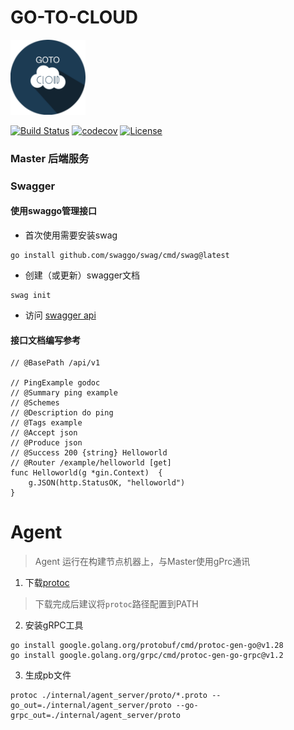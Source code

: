 # GO-TO-CLOUD

<img alt="GOTOCLOUD LOGO" height="120" src="https://github.com/go-to-cloud/go-to-cloud-frontend/blob/main/src/assets/imgs/logo.png" title="GOTOCLOUD" width="120"/>

[![Build Status](https://github.com/go-to-cloud/go-to-cloud/actions/workflows/tests.yml/badge.svg?branch=main)](https://github.com/go-to-cloud/go-to-cloud/actions?query=branch%3Amain)
[![codecov](https://codecov.io/gh/go-to-cloud/go-to-cloud/branch/main/graph/badge.svg?token=9Y81AN6KUA)](https://codecov.io/gh/go-to-cloud/go-to-cloud)
[![License](https://img.shields.io/badge/License-Apache%202.0-blue.svg)](https://github.com/go-to-cloud/go-to-cloud/blob/main/LICENSE)

### Master 后端服务


### Swagger

#### 使用swaggo管理接口

- 首次使用需要安装swag
```shell
go install github.com/swaggo/swag/cmd/swag@latest
```

- 创建（或更新）swagger文档

```shell
swag init
```

- 访问 [swagger api](http://localhost:8080/swagger/index.html)

#### 接口文档编写参考

```
// @BasePath /api/v1

// PingExample godoc
// @Summary ping example
// @Schemes
// @Description do ping
// @Tags example
// @Accept json
// @Produce json
// @Success 200 {string} Helloworld
// @Router /example/helloworld [get]
func Helloworld(g *gin.Context)  {
	g.JSON(http.StatusOK, "helloworld")
}
```

# Agent

> Agent 运行在构建节点机器上，与Master使用gPrc通讯

1. 下载[protoc]("https://github.com/protocolbuffers/protobuf/releases")
> 下载完成后建议将`protoc`路径配置到PATH

2. 安装gRPC工具

```shell
go install google.golang.org/protobuf/cmd/protoc-gen-go@v1.28
go install google.golang.org/grpc/cmd/protoc-gen-go-grpc@v1.2
```

3. 生成pb文件

```shell
protoc ./internal/agent_server/proto/*.proto --go_out=./internal/agent_server/proto --go-grpc_out=./internal/agent_server/proto
```